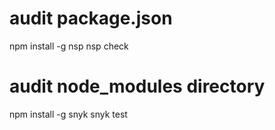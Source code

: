 # audit package.json

npm install -g nsp
nsp check

# audit node_modules directory

npm install -g snyk
snyk test
